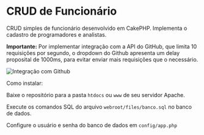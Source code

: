 # CRUD de Funcionário

CRUD simples de funcionário desenvolvido em CakePHP. Implementa o cadastro de programadores e analistas.

**Importante:** Por implementar integração com a API do GitHub, que limita 10 requisições por segundo, o dropdown do Github apresenta um delay proposital de 1000ms, para evitar enviar mais requisições que o necessário.

![Integração com Github](https://i.imgur.com/qsLDKXo.png)

Como instalar:

Baixe o repositório para a pasta `htdocs` ou `www` de seu servidor Apache.

Execute os comandos SQL do arquivo `webroot/files/banco.sql` no banco de dados.

Configure o usuário e senha do banco de dados em `config/app.php`